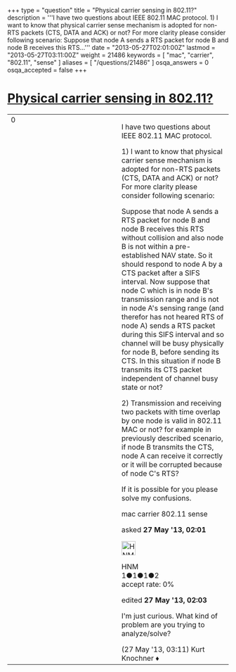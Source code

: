+++
type = "question"
title = "Physical carrier sensing in 802.11?"
description = '''I have two questions about IEEE 802.11 MAC protocol.  1) I want to know that physical carrier sense mechanism is adopted for non-RTS packets (CTS, DATA and ACK) or not? For more clarity please consider following scenario: Suppose that node A sends a RTS packet for node B and node B receives this RTS...'''
date = "2013-05-27T02:01:00Z"
lastmod = "2013-05-27T03:11:00Z"
weight = 21486
keywords = [ "mac", "carrier", "802.11", "sense" ]
aliases = [ "/questions/21486" ]
osqa_answers = 0
osqa_accepted = false
+++

<div class="headNormal">

# [Physical carrier sensing in 802.11?](/questions/21486/physical-carrier-sensing-in-80211)

</div>

<div id="main-body">

<div id="askform">

<table id="question-table" style="width:100%;"><colgroup><col style="width: 50%" /><col style="width: 50%" /></colgroup><tbody><tr class="odd"><td style="width: 30px; vertical-align: top"><div class="vote-buttons"><span id="post-21486-upvote" class="ajax-command post-vote up" rel="nofollow" title="I like this post (click again to cancel)"> </span><div id="post-21486-score" class="post-score" title="current number of votes">0</div><span id="post-21486-downvote" class="ajax-command post-vote down" rel="nofollow" title="I dont like this post (click again to cancel)"> </span> <span id="favorite-mark" class="ajax-command favorite-mark" rel="nofollow" title="mark/unmark this question as favorite (click again to cancel)"> </span><div id="favorite-count" class="favorite-count"></div></div></td><td><div id="item-right"><div class="question-body"><p>I have two questions about IEEE 802.11 MAC protocol.</p><p>1) I want to know that physical carrier sense mechanism is adopted for non-RTS packets (CTS, DATA and ACK) or not? For more clarity please consider following scenario:</p><p>Suppose that node A sends a RTS packet for node B and node B receives this RTS without collision and also node B is not within a pre-established NAV state. So it should respond to node A by a CTS packet after a SIFS interval. Now suppose that node C which is in node B's transmission range and is not in node A's sensing range (and therefor has not heared RTS of node A) sends a RTS packet during this SIFS interval and so channel will be busy physically for node B, before sending its CTS. In this situation if node B transmits its CTS packet independent of channel busy state or not?</p><p>2) Transmission and receiving two packets with time overlap by one node is valid in 802.11 MAC or not? for example in previously described scenario, if node B transmits the CTS, node A can receive it correctly or it will be corrupted because of node C's RTS?<br />
</p><p>If it is possible for you please solve my confusions.</p></div><div id="question-tags" class="tags-container tags"><span class="post-tag tag-link-mac" rel="tag" title="see questions tagged &#39;mac&#39;">mac</span> <span class="post-tag tag-link-carrier" rel="tag" title="see questions tagged &#39;carrier&#39;">carrier</span> <span class="post-tag tag-link-802.11" rel="tag" title="see questions tagged &#39;802.11&#39;">802.11</span> <span class="post-tag tag-link-sense" rel="tag" title="see questions tagged &#39;sense&#39;">sense</span></div><div id="question-controls" class="post-controls"></div><div class="post-update-info-container"><div class="post-update-info post-update-info-user"><p>asked <strong>27 May '13, 02:01</strong></p><img src="https://secure.gravatar.com/avatar/554bf8716228ab96d93251845f0d1362?s=32&amp;d=identicon&amp;r=g" class="gravatar" width="32" height="32" alt="HNM&#39;s gravatar image" /><p><span>HNM</span><br />
<span class="score" title="1 reputation points">1</span><span title="1 badges"><span class="badge1">●</span><span class="badgecount">1</span></span><span title="1 badges"><span class="silver">●</span><span class="badgecount">1</span></span><span title="2 badges"><span class="bronze">●</span><span class="badgecount">2</span></span><br />
<span class="accept_rate" title="Rate of the user&#39;s accepted answers">accept rate:</span> <span title="HNM has no accepted answers">0%</span> </br></p></div><div class="post-update-info post-update-info-edited"><p><span> edited <strong>27 May '13, 02:03</strong> </span></p></div></div><div id="comments-container-21486" class="comments-container"><span id="21487"></span><div id="comment-21487" class="comment"><div id="post-21487-score" class="comment-score"></div><div class="comment-text"><p>I'm just curious. What kind of problem are you trying to analyze/solve?</p></div><div id="comment-21487-info" class="comment-info"><span class="comment-age">(27 May '13, 03:11)</span> <span class="comment-user userinfo">Kurt Knochner ♦</span></div></div></div><div id="comment-tools-21486" class="comment-tools"></div><div class="clear"></div><div id="comment-21486-form-container" class="comment-form-container"></div><div class="clear"></div></div></td></tr></tbody></table>

</div>

</div>

